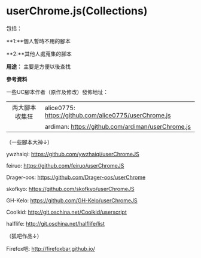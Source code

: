 userChrome.js(Collections)
=============
包括：

**1:**個人暫時不用的腳本

**2:**其他人處蒐集的腳本

**用途：** 主要是方便以後查找

**參考資料**

一些UC腳本作者（原作及修改）發佈地址：

| | |
| :---: | :--- |
| 两大腳本收集狂 | alice0775: https://github.com/alice0775/userChrome.js |
| | ardiman: https://github.com/ardiman/userChrome.js |



（一些腳本大神↓）

ywzhaiqi: https://github.com/ywzhaiqi/userChromeJS

feiruo: https://github.com/feiruo/userChromeJS

Drager-oos: https://github.com/Drager-oos/userChrome

skofkyo: https://github.com/skofkyo/userChromeJS

GH-Kelo: https://github.com/GH-Kelo/userChromeJS

Coolkid: http://git.oschina.net/Coolkid/userscript

halflife: http://git.oschina.net/halflife/list

（狐吧作品↓）

Firefox吧: http://firefoxbar.github.io/
